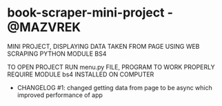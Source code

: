 # book-scraper-mini-project - @MAZVREK
MINI PROJECT, DISPLAYING DATA TAKEN FROM PAGE USING WEB SCRAPING PYTHON MODULE BS4

TO OPEN PROJECT RUN menu.py FILE, PROGRAM TO WORK PROPERLY REQUIRE MODULE bs4 INSTALLED ON COMPUTER

- CHANGELOG #1: changed getting data from page to be async which improved performance of app
